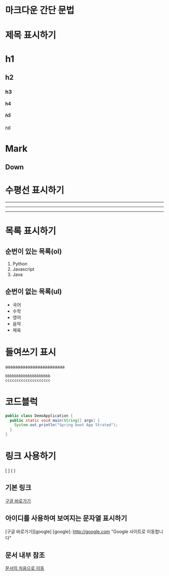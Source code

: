 # 마크다운 간단 문법
# 제목 표시하기
# h1
## h2
### h3
#### h4
##### h5
###### h6

Mark
====
Down
----

# 수평선 표시하기
---
***
___

# 목록 표시하기
## 순번이 있는 목록(ol)
1. Python
2. Javascript
3. Java

## 순번이 없는 목록(ul)
- 국어
- 수학
- 영어
- 음악
- 체육

# 들여쓰기 표시
aaaaaaaaaaaaaaaaaaaaaaaa  

    bbbbbbbbbbbbbbbbbbbb  
    cccccccccccccccccccc  

# 코드블럭
```java
public class DemoApplication {
  public static void main(String[] args) {
    System.out.println("Spring boot App Strated");
  }
}
```

# 링크 사용하기
[ ] ( )

## 기본 링크
[구글 바로가기](http://google.com)

## 아이디를 사용하여 보여지는 문자열 표시하기
[구글 바로가기][google]
[google]: http://google.com "Google 사이트로 이동합니다"

## 문서 내부 참조
[문서의 처음으로 이동](#마크다운-간단-문법)
